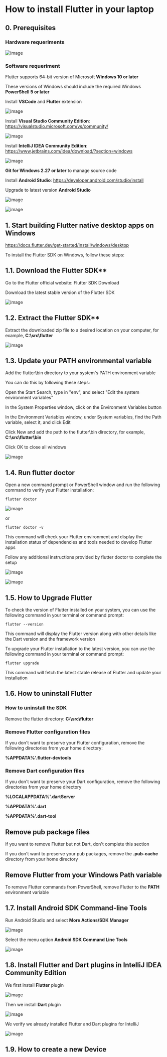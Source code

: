 # How to install Flutter in your laptop

## 0. Prerequisites

### Hardware requeriments

![image](https://github.com/luiscoco/Flutter_Installation/assets/32194879/f960ae23-98b7-423d-8738-871a26759a19)

### Software requeriment

Flutter supports 64-bit version of Microsoft **Windows 10 or later**

These versions of Windows should include the required Windows **PowerShell 5 or later**

Install **VSCode** and **Flutter** extension

![image](https://github.com/luiscoco/Flutter_Installation/assets/32194879/29d7c341-5acc-4d7c-b393-d4a3cc3badb0)

Install **Visual Studio Community Edition**: https://visualstudio.microsoft.com/vs/community/

![image](https://github.com/luiscoco/Flutter_Installation/assets/32194879/492a6048-177d-446c-8415-c5e00f5ab427)

Install **IntelliJ IDEA Community Edition**: https://www.jetbrains.com/idea/download/?section=windows

![image](https://github.com/luiscoco/Flutter_Installation/assets/32194879/8e6c12dd-16d1-42d8-9bf5-9fe430fc6e3d)

**Git for Windows 2.27 or later** to manage source code

Install **Android Studio**: https://developer.android.com/studio/install

Upgrade to latest version **Android Studio**

![image](https://github.com/luiscoco/Flutter_Installation_lesson1/assets/32194879/562caf90-cd2f-4a4f-88da-e99195f72484)

![image](https://github.com/luiscoco/Flutter_Installation_lesson1/assets/32194879/271c198e-f76e-4fc0-9e4d-eb77cdfa9205)

## 1. Start building Flutter native desktop apps on Windows

https://docs.flutter.dev/get-started/install/windows/desktop

To install the Flutter SDK on Windows, follow these steps:

## 1.1. Download the Flutter SDK**

Go to the Flutter official website: Flutter SDK Download

Download the latest stable version of the Flutter SDK

![image](https://github.com/luiscoco/Flutter_Installation/assets/32194879/64517bd7-7779-49b5-adf9-0de2aec03627)

## 1.2. Extract the Flutter SDK**

Extract the downloaded zip file to a desired location on your computer, for example, **C:\src\flutter**

![image](https://github.com/luiscoco/Flutter_Installation/assets/32194879/b88372cb-c8a8-43f7-b363-a7a4c5304fca)

## 1.3. Update your PATH environmental variable

Add the flutter\bin directory to your system's PATH environment variable

You can do this by following these steps:

Open the Start Search, type in "env", and select "Edit the system environment variables"

In the System Properties window, click on the Environment Variables button

In the Environment Variables window, under System variables, find the Path variable, select it, and click Edit

Click New and add the path to the flutter\bin directory, for example, **C:\src\flutter\bin**

Click OK to close all windows

![image](https://github.com/luiscoco/Flutter_Installation/assets/32194879/80508108-12c0-4963-9cd5-c3b0a16057a4)

## 1.4. Run flutter doctor

Open a new command prompt or PowerShell window and run the following command to verify your Flutter installation:

```
flutter doctor
```

![image](https://github.com/luiscoco/Flutter_Installation/assets/32194879/02e4b898-98f9-4290-8bcf-b1ac823ce7c1)

or 

```
flutter doctor -v
```

This command will check your Flutter environment and display the installation status of dependencies and tools needed to develop Flutter apps

Follow any additional instructions provided by flutter doctor to complete the setup

![image](https://github.com/luiscoco/Flutter_Installation/assets/32194879/8d2e3463-14e0-44ef-9a71-1756a85ef79e)

![image](https://github.com/luiscoco/Flutter_Installation/assets/32194879/78fd6f09-ee02-4532-99ed-b1714800f8b6)

## 1.5. How to Upgrade Flutter

To check the version of Flutter installed on your system, you can use the following command in your terminal or command prompt:

```
flutter --version
```

This command will display the Flutter version along with other details like the Dart version and the framework version

To upgrade your Flutter installation to the latest version, you can use the following command in your terminal or command prompt:

```
flutter upgrade
```

This command will fetch the latest stable release of Flutter and update your installation

## 1.6. How to uninstall Flutter

### How to uninstall the SDK

Remove the flutter directory: **C:\src\flutter**

### Remove Flutter configuration files

If you don't want to preserve your Flutter configuration, remove the following directories from your home directory:

**%APPDATA%'.flutter-devtools**

### Remove Dart configuration files

If you don't want to preserve your Dart configuration, remove the following directories from your home directory

**%LOCALAPPDATA%'.dartServer**

**%APPDATA%'.dart**

**%APPDATA%'.dart-tool**

## Remove pub package files

If you want to remove Flutter but not Dart, don't complete this section

If you don't want to preserve your pub packages, remove the **.pub-cache** directory from your home directory

## Remove Flutter from your Windows Path variable

To remove Flutter commands from PowerShell, remove Flutter to the **PATH** environment variable

## 1.7. Install Android SDK Command-line Tools

Run Android Studio and select **More Actions/SDK Manager**

![image](https://github.com/luiscoco/Flutter_Installation_lesson1/assets/32194879/6eb3ca8b-b760-4846-ac47-668b4f0f1feb)

Select the menu option **Android SDK Command Line Tools**

![image](https://github.com/luiscoco/Flutter_Installation_lesson1/assets/32194879/9f78b5a2-6483-4882-b14d-617e8b0d160a)

## 1.8. Install Flutter and Dart plugins in IntelliJ IDEA Community Edition

We first install **Flutter** plugin

![image](https://github.com/luiscoco/Flutter_Installation_lesson1/assets/32194879/ceb611ee-8be2-43e9-8977-7f8bf333e024)

Then we install **Dart** plugin

![image](https://github.com/luiscoco/Flutter_Installation_lesson1/assets/32194879/5d5c77d4-af84-4833-ab00-d6eafe11c493)

We verify we already installed Flutter and Dart plugins for IntelliJ 

![image](https://github.com/luiscoco/Flutter_Installation_lesson1/assets/32194879/d4320e4a-8e57-4c4d-8b3b-856e3fa8bba3)

## 1.9. How to create a new Device 
